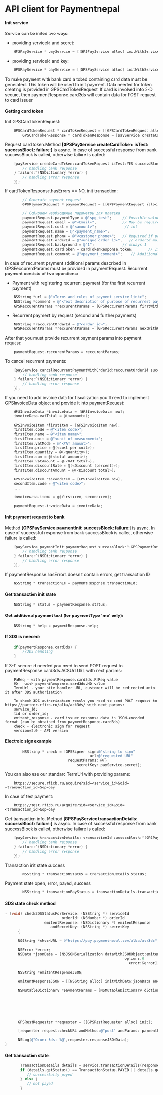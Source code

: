 API client for Paymentnepal
=============

#### Init service

Service can be inited two ways:

* providing serviceId and secret:

```objective-c
	GPSPayService * payService = [[GPSPayService alloc] initWithServiceId:@"12345" andSecret:@"abcd1234"];
```

* providing  serviceId and key:

```objective-c
	GPSPayService * payService = [[GPSPayService alloc] initWithServiceId:@"12345" andKey:@"abcd1234"];
```

To make payment with bank card a toked containing card data must be generated. This token will be used to init payment. Data needed for token creating is provided in GPSCardTokenRequest.
If card is involved into 3-D secure, then paymentResponse.card3ds will contain data for POST request to card issuer.

#### Getting card token

Init GPSCardTokenRequest:

```objective-c
   	GPSCardTokenRequest * cardTokenRequest = [[GPSCardTokenRequest alloc] initWithServiceId:payService.serviceId andCard:@"<card number>" andExpMonth:@"<exp date month>" andExpYear:@"<exp date year>" andCvc:@"<CVC>" andCardHolder:@"<cardholder>"];
        GPSCardTokenResponse * cardTokenResponse = [payService createCardToken:cardTokenRequest isTest:YES];
```

Request card token.Method **[GPSPayService createCardToken: isTest: successBlock: failure:]** is async. In case of successful response from bank successBlock is called, otherwise failure is called:

```objective-c
	[payService createCardToken:cardTokenRequest isTest:YES successBlock:^(GPSCardTokenResponse *response) {
		// handling bank response
	} failure:^(NSDictionary *error) {
  		// handling error response
	}];
```

If cardTokenResponse.hasErrors == NO, init transaction:

```objective-c
        // Generate payment request
        GPSPaymentRequest * paymentRequest = [[GPSPaymentRequest alloc] init];

        // Собираем необходимые параметры для платежа
        paymentRequest.paymentType = @"spg_test";     // Possible values: mc, qiwi, spg, spg_test
        paymentRequest.email = @"<Email>";            // May be required depending on service settings
        paymentRequest.cost = @"<amount>";             // int
        paymentRequest.name = @"<payment_name>";        
        paymentRequest.phone = @"<customer_phone>";   // Required if paymentType in (mc, qiwi)
        paymentRequest.orderId = @"<unique order_id>";   // orderId must be unique. Additional field
        paymentRequest.background = @"1";             // Always 1
        paymentRequest.cardToken = cardTokenResponse.token;       // If paymentType is spg or spg_test        
        paymentRequest.comment = @"<payment_comment>";    // Additional field
```

In case of recurrent payment additional params described in GPSReccurentParams must be provided in paymentRequest. Recurrent payment consists of two operations:
	
* Payment with registering recurrent payment (for the first recurrent payment)

```objective-c
	NSString *url = @"<Terms and rules of payment service link>";
	NSString *comment = @"<Text description of purpose of recurrent payment registration>";
	GPSReccurentParams *reccurentParams = [GPSReccurentParams firstWithUrl:url andComment:comment];
```

* Recurrent payment by request (second and further payments)

```objective-c
	NSString *reccurentOrderId = @"<order_id>";
	GPSReccurentParams *reccurentParams = [GPSReccurentParams nextWithOrderId:reccurentOrderId];
```

After that you must provide recurrent payment params into payment request:

```objective-c
	paymentRequest.reccurentParams = reccurentParams;
```

To cancel recurrent payments:

```objective-c
 	[payService cancelRecurrentPaymentWithOrderId:reccurentOrderId successBlock:^{
 		// handling bank response
 	} failure:^(NSDictionary *error) {
 		// handling error response
 	}];
```

If you need to add invoice data for fiscalization you'll need to implement GPSInvoiceData object and provide it into paymentRequest:

```objective-c
 	GPSInvoiceData *invoiceData = [GPSInvoiceData new];
 	invoiceData.vatTotal = @(<amount>);
 	
 	GPSInvoiceItem *firstItem = [GPSInvoiceItem new];
 	firstItem.code = @"<item code>";
 	firstItem.name = @"<item name>";
 	firstItem.unit = @"<unit of measurment>";
 	firstItem.vatMode = @"<VAT amount>";
 	firstItem.price = @(<cost per unit>);
 	firstItem.quantity = @(<quantity>);
 	firstItem.sum = @(<total amount>);
 	firstItem.vatAmount = @(<VAT total>);
 	firstItem.discountRate = @(<Discount (percent)>);
 	firstItem.discountAmount = @(<Discount total>);

 	GPSInvoiceItem *secondItem = [GPSInvoiceItem new];
 	secondItem.code = @"<item code>";
 	...
 
 	invoiceData.items = @[firstItem, secondItem];

 	paymentRequest.invoiceData = invoiceData;
```

#### Init payment request to bank

Method **[GPSPayService paymentInit: successBlock: failure:]** is async. In case of successful response from bank successBlock is called, otherwise failure is called:

```objective-c
   	[payService paymentInit:paymentRequest successBlock:^(GPSPaymentResponse *response) {
   		// handling bank response
	} failure:^(NSDictionary *error) {
		// handling error response
	}];
```

If paymentResponse.hasErrors doesn't contain errors, get transaction ID

```objective-c
  	NSString * transactionId = paymentResponse.transactionId;
```

#### Get transaction init state

```objective-c
 	NSString * status = paymentResponse.status;
```

#### Get additional payment text (for paymentType 'mc' only):

```objective-c
	NSString * help = paymentResponse.help;
```

#### If 3DS is needed:

```objective-c
	if(paymentResponse.card3ds) {
		//3DS handling
	}
```

If 3-D secure id needed you need to send POST request to paymentResponse.card3ds.ACSUrl URL with next params:

        PaReq - with paymentResponse.card3ds.PaReq value
        MD - with paymentResponse.card3ds.MD value
        TermUrl - your site handler URL, customer will be redirected onto it after 3DS authorization
        
        To check 3DS authorization result you need to send POST request to https://partner.rficb.ru/alba/ack3ds/ with next params:
        service_id;
        tid or order_id;
        emitent_response - card issuer response data in JSON-encoded format (can be obtained from paymentResponse.card3ds)
        check - electronic sign for request
        version=2.0 - API version
                

#### Electroic sign example

```objective-c
        NSString * check = [GPSSigner sign:@"string to sign"
                                       url:@"requested URL"
                             requestParams: @{}
                                 secretKey: payService.secret];
```

You can also use our standard TermUrl with providing params:

        https://secure.rficb.ru/acquire?sid=<service_id>&oid=<transaction_id>&op=pay
                
In case of test payment:

        https://test.rficb.ru/acquire?sid=<service_id>&oid=<transaction_id>&op=pay
          
Get transaction info. Method **[GPSPayService transactionDetails: successBlock: failure:]** is async. In case of successful response from bank successBlock is called, otherwise failure is called:

```objective-c
 	[payService transactionDetails: transactionId successBlock:^(GPSPaymentResponse *response) {
 		// handling bank response
	} failure:^(NSDictionary *error) {
		// handling error response
	}];
```

Transaction init state success:

```objective-c
        NSString * transactionStatus = transactionDetails.status;
```

Payment state open, error, payed, success

```objective-c
        NSString * transactionPayStatus = transactionDetails.transactionStatus;
```

#### 3DS state check method

```objective-c
- (void) check3DSStatusForService: (NSString *) serviceId
                          orderId: (NSNumber *) orderId
                  emitentResponse: (NSDictionary *) emitentResponse
                     andSecretKey: (NSString *) secretKey
      {
    
      NSString *checkURL = @"https://pay.paymentnepal.com/alba/ack3ds";
    
      NSError *error;
      NSData *jsonData = [NSJSONSerialization dataWithJSONObject:emitentResponse
                                                       options:0
                                                         error:&error];
    
      NSString *emitentResponseJSON;
   
      emitentResponseJSON = [[NSString alloc] initWithData:jsonData encoding:NSUTF8StringEncoding];
    
      NSMutableDictionary *paymentParams = [NSMutableDictionary dictionaryWithDictionary:@{
                                                                                         @"service_id": serviceId,
                                                                                         @"tid": [orderId stringValue],
                                                                                         @"emitent_response": emitentResponseJSON,
                                                                                         @"version": @"2.0"
                                                                                         }];
    
      GPSRestRequester *requester = [[GPSRestRequester alloc] init];
    
      [requester request:checkURL andMethod:@"post" andParams: paymentParams andSecret:secretKey];

      NSLog(@"Ответ 3ds: %@",requester.responseJSONData);  
}
```

#### Get transaction state:

```objective-c
       TransactionDetails details = service.transactionDetails(response.getSessionKey());
       if (details.getStatus() == TransactionStatus.PAYED || details.getStatus() == TransactionStatus.SUCCESS) {
          // successfully payed
       } else {
          // not payed
       }
```

